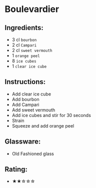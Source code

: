 # Boulevardier

## Ingredients:
- 3 cl `bourbon` <!-- - 2 cl `bourbon` -->
- 2 cl `Campari`
- 2 cl `sweet vermouth`
- 1 `orange peel`
- 8 `ice cubes`
- 1 `clear ice cube`

## Instructions:
- Add clear ice cube
- Add bourbon
- Add Campari
- Add sweet vermouth
- Add ice cubes and stir for 30 seconds
- Strain
- Squeeze and add orange peel

## Glassware:
- Old Fashioned glass

## Rating:
- ★★☆☆☆